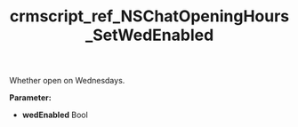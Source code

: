 ﻿---
title: crmscript_ref_NSChatOpeningHours_SetWedEnabled
description: NSChatOpeningHours.SetWedEnabled(Bool wedEnabled)
intellisense: NSChatOpeningHours.SetWedEnabled
keywords: NSChatOpeningHours, GetWedEnabled
so.topic: reference
---

Whether open on Wednesdays.

**Parameter:** 
 - **wedEnabled** Bool

